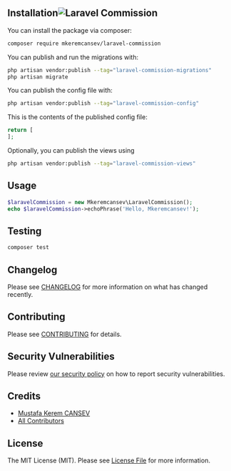 

## Installation![Laravel Commission](https://github.com/user-attachments/assets/d069ff03-adca-4893-b9ab-e4d8cd4324d8)


You can install the package via composer:

```bash
composer require mkeremcansev/laravel-commission
```

You can publish and run the migrations with:

```bash
php artisan vendor:publish --tag="laravel-commission-migrations"
php artisan migrate
```

You can publish the config file with:

```bash
php artisan vendor:publish --tag="laravel-commission-config"
```

This is the contents of the published config file:

```php
return [
];
```

Optionally, you can publish the views using

```bash
php artisan vendor:publish --tag="laravel-commission-views"
```

## Usage

```php
$laravelCommission = new Mkeremcansev\LaravelCommission();
echo $laravelCommission->echoPhrase('Hello, Mkeremcansev!');
```

## Testing

```bash
composer test
```

## Changelog

Please see [CHANGELOG](CHANGELOG.md) for more information on what has changed recently.

## Contributing

Please see [CONTRIBUTING](CONTRIBUTING.md) for details.

## Security Vulnerabilities

Please review [our security policy](../../security/policy) on how to report security vulnerabilities.

## Credits

- [Mustafa Kerem CANSEV](https://github.com/mkeremcansev)
- [All Contributors](../../contributors)

## License

The MIT License (MIT). Please see [License File](LICENSE.md) for more information.
